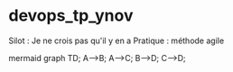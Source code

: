 # devops_tp_ynov
Silot : Je ne crois pas qu'il y en a
Pratique : méthode agile

mermaid
graph TD;
    A-->B;
    A-->C;
    B-->D;
    C-->D;